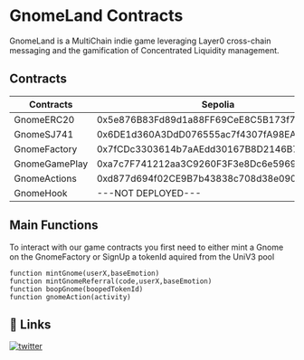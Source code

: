 
# GnomeLand Contracts

GnomeLand is a MultiChain indie game leveraging Layer0 cross-chain messaging and the gamification of  Concentrated Liquidity management.



## Contracts

| Contracts | Sepolia| 
| ------------- | ------------- 
| GnomeERC20  | 0x5e876B83Fd89d1a88FF69CeE8C5B173f73E82Ba5 |
| GnomeSJ741  | 0x6DE1d360A3DdD076555ac7f4307fA98EA0C541a9|
|GnomeFactory|0x7fCDc3303614b7aAEdd30167B8D2146B7Cd36e04|
|GnomeGamePlay|0xa7c7F741212aa3C9260F3F3e8Dc6e5969374DEEb|
|GnomeActions|0xd877d694f02CE9B7b43838c708d38e09097ad0ed|
|GnomeHook|---NOT DEPLOYED---|

## Main Functions

To interact with our game contracts you first need to either mint a Gnome on the GnomeFactory or SignUp a tokenId aquired from the UniV3 pool

```solidity
function mintGnome(userX,baseEmotion)
function mintGnomeReferral(code,userX,baseEmotion)
function boopGnome(boopedTokenId)
function gnomeAction(activity) 
```
    
## 🔗 Links

[![twitter](https://img.shields.io/badge/twitter-1DA1F2?style=for-the-badge&logo=twitter&logoColor=white)](https://twitter.com/)
